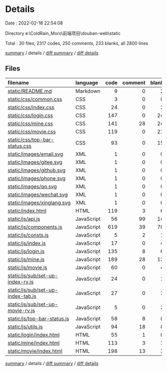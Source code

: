 # Details

Date : 2022-02-18 22:54:08

Directory e:\ColdRain_Moro\前端项目\douban-web\static

Total : 30 files,  2317 codes, 250 comments, 233 blanks, all 2800 lines

[summary](results.md) / details / [diff summary](diff.md) / [diff details](diff-details.md)

## Files
| filename | language | code | comment | blank | total |
| :--- | :--- | ---: | ---: | ---: | ---: |
| [static/README.md](/static/README.md) | Markdown | 9 | 0 | 2 | 11 |
| [static/css/common.css](/static/css/common.css) | CSS | 3 | 0 | 0 | 3 |
| [static/css/index.css](/static/css/index.css) | CSS | 24 | 0 | 3 | 27 |
| [static/css/login.css](/static/css/login.css) | CSS | 147 | 0 | 24 | 171 |
| [static/css/mine.css](/static/css/mine.css) | CSS | 141 | 28 | 24 | 193 |
| [static/css/movie.css](/static/css/movie.css) | CSS | 119 | 0 | 21 | 140 |
| [static/css/top-bar-status.css](/static/css/top-bar-status.css) | CSS | 93 | 0 | 15 | 108 |
| [static/images/email.svg](/static/images/email.svg) | XML | 1 | 0 | 0 | 1 |
| [static/images/gitee.svg](/static/images/gitee.svg) | XML | 1 | 0 | 0 | 1 |
| [static/images/github.svg](/static/images/github.svg) | XML | 1 | 0 | 0 | 1 |
| [static/images/phone.svg](/static/images/phone.svg) | XML | 1 | 0 | 0 | 1 |
| [static/images/qq.svg](/static/images/qq.svg) | XML | 1 | 0 | 0 | 1 |
| [static/images/wechat.svg](/static/images/wechat.svg) | XML | 1 | 0 | 0 | 1 |
| [static/images/xinglang.svg](/static/images/xinglang.svg) | XML | 1 | 0 | 0 | 1 |
| [static/index.html](/static/index.html) | HTML | 119 | 3 | 6 | 128 |
| [static/js/api.js](/static/js/api.js) | JavaScript | 56 | 99 | 14 | 169 |
| [static/js/components.js](/static/js/components.js) | JavaScript | 619 | 39 | 70 | 728 |
| [static/js/consts.js](/static/js/consts.js) | JavaScript | 5 | 2 | 1 | 8 |
| [static/js/index.js](/static/js/index.js) | JavaScript | 17 | 0 | 4 | 21 |
| [static/js/login.js](/static/js/login.js) | JavaScript | 135 | 8 | 6 | 149 |
| [static/js/mine.js](/static/js/mine.js) | JavaScript | 189 | 28 | 13 | 230 |
| [static/js/movie.js](/static/js/movie.js) | JavaScript | 60 | 0 | 4 | 64 |
| [static/js/sub/set-up-index-rv.js](/static/js/sub/set-up-index-rv.js) | JavaScript | 24 | 0 | 1 | 25 |
| [static/js/sub/set-up-index-tab.js](/static/js/sub/set-up-index-tab.js) | JavaScript | 27 | 0 | 3 | 30 |
| [static/js/sub/set-up-movie-rv.js](/static/js/sub/set-up-movie-rv.js) | JavaScript | 5 | 0 | 2 | 7 |
| [static/js/top-bar-status.js](/static/js/top-bar-status.js) | JavaScript | 58 | 8 | 8 | 74 |
| [static/js/utils.js](/static/js/utils.js) | JavaScript | 94 | 18 | 8 | 120 |
| [static/login/index.html](/static/login/index.html) | HTML | 55 | 1 | 0 | 56 |
| [static/mine/index.html](/static/mine/index.html) | HTML | 113 | 3 | 1 | 117 |
| [static/movie/index.html](/static/movie/index.html) | HTML | 198 | 13 | 3 | 214 |

[summary](results.md) / details / [diff summary](diff.md) / [diff details](diff-details.md)